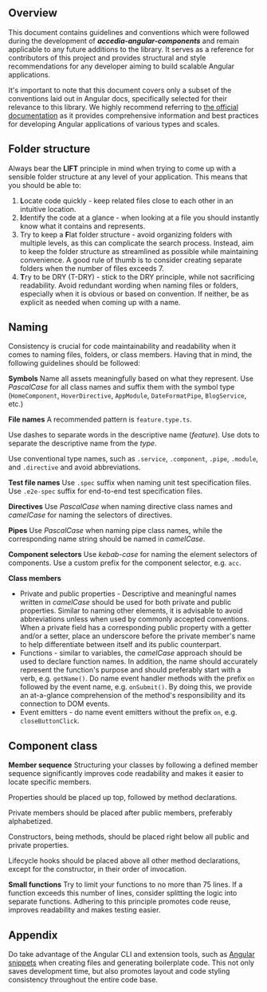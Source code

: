 ## Overview
This document contains guidelines and conventions which were followed during the development of ***accedia-angular-components*** and remain applicable to any future additions to the library. It serves as a reference for contributors of this project and provides structural and style recommendations for any developer aiming to build scalable Angular applications.

It's important to note that this document covers only a subset of the conventions laid out in Angular docs, specifically selected for their relevance to this library. We highly recommend referring to [the official documentation](https://angular.io/guide/styleguide) as it provides comprehensive information and best practices for developing Angular applications of various types and scales.

## Folder structure
Always bear the **LIFT** principle in mind when trying to come up with a sensible folder structure at any level of your application. This means that you should be able to:

 1. **L**ocate code quickly - keep related files close to each other in an intuitive location.
 2. **I**dentify the code at a glance - when looking at a file you should instantly know what it contains and represents.
 3. Try to keep a **F**lat folder structure - avoid organizing folders with multiple levels, as this can complicate the search process. Instead, aim to keep the folder structure as streamlined as possible while maintaining convenience. A good rule of thumb is to consider creating separate folders when the number of files exceeds 7.
 4. **T**ry to be DRY (T-DRY) - stick to the DRY principle, while not sacrificing readability. Avoid redundant wording when naming files or folders, especially when it is obvious or based on convention. If neither, be as explicit as needed when coming up with a name.

## Naming
Consistency is crucial for code maintainability and readability when it comes to naming files, folders, or class members. Having that in mind, the following guidelines should be followed:

**Symbols**
Name all assets meaningfully based on what they represent. Use *PascalCase* for all class names and suffix them with the symbol type (`HomeComponent`, `HoverDirective`, `AppModule`, `DateFormatPipe`, `BlogService`, etc.)

**File names**
A recommended pattern is `feature.type.ts`. 

Use dashes to separate words in the descriptive name (*feature*). Use dots to separate the descriptive name from the *type*. 

Use conventional type names, such as `.service`, `.component`, `.pipe`, `.module`, and `.directive` and avoid abbreviations.

**Test file names**
Use `.spec` suffix when naming unit test specification files. Use `.e2e-spec` suffix for end-to-end test specification files.

**Directives** 
Use _PascalCase_ when naming directive class names and *camelCase* for naming the selectors of directives.

**Pipes**
Use *PascalCase* when naming pipe class names, while the corresponding name string should be named in *camelCase*.

**Component selectors**
Use *kebab-case* for naming the element selectors of components. Use a custom prefix for the component selector, e.g. `acc`.

**Class members**
 - Private and public properties - Descriptive and meaningful names written in _camelCase_ should be used for both private and public properties. Similar to naming other elements, it is advisable to avoid abbreviations unless when used by commonly accepted conventions. When a private field has a corresponding public property with a getter and/or a setter, place an underscore before the private member's name to help differentiate between itself and its public counterpart.
 - Functions - similar to variables, the *camelCase* approach should be used to declare function names. In addition, the name should accurately represent the function's purpose and should preferably start with a verb, e.g. `getName()`. Do name event handler methods with the prefix `on` followed by the event name, e.g. `onSubmit()`. By doing this, we provide an at-a-glance comprehension of the method's responsibility and its connection to DOM events.
 - Event emitters - do name event emitters without the prefix `on`, e.g. `closeButtonClick`.

## Component class
**Member sequence**
Structuring your classes by following a defined member sequence significantly improves code readability and makes it easier to locate specific members.

Properties should be placed up top, followed by method declarations. 

Private members should be placed after public members, preferably alphabetized.

Constructors, being methods, should be placed right below all public and private properties.

Lifecycle hooks should be placed above all other method declarations, except for the constructor, in their order of invocation.

**Small functions**
Try to limit your functions to no more than 75 lines. If a function exceeds this number of lines, consider splitting the logic into separate functions. Adhering to this principle promotes code reuse, improves readability and makes testing easier.

## Appendix
Do take advantage of the Angular CLI and extension tools, such as  [Angular snippets](https://marketplace.visualstudio.com/items?itemName=johnpapa.Angular2) when creating files and generating boilerplate code. This not only saves development time, but also promotes layout and code styling consistency throughout the entire code base.